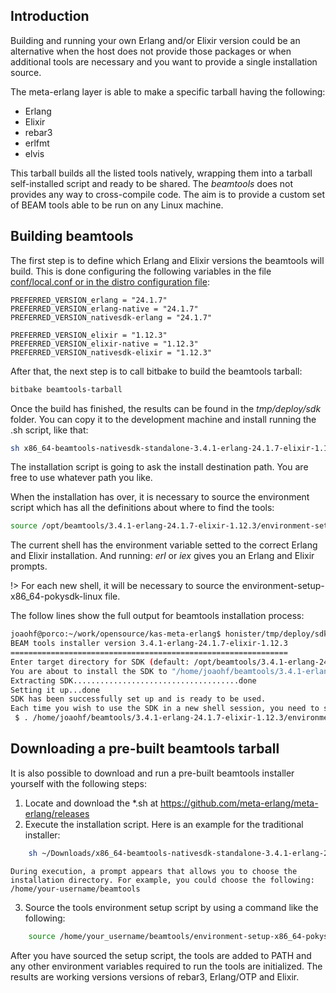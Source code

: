 


## Introduction

Building and running your own Erlang and/or Elixir version could be an alternative when the host does
not provide those packages or when additional tools are necessary and you want to provide a single
installation source.

The meta-erlang layer is able to make a specific tarball having the following:

 * Erlang
 * Elixir
 * rebar3
 * erlfmt
 * elvis

This tarball builds all the listed tools natively, wrapping them into a tarball self-installed script and
ready to be shared. The _beamtools_ does not provides any way to cross-compile code. The aim is to provide a
custom set of BEAM tools able to be run on any Linux machine.

## Building beamtools

The first step is to define which Erlang and Elixir versions the beamtools will build. This is done
configuring the following variables in the file [conf/local.conf or in the distro configuration file](https://docs.yoctoproject.org/ref-manual/terms.html?highlight=local%20conf#term-Configuration-File):

```
PREFERRED_VERSION_erlang = "24.1.7"
PREFERRED_VERSION_erlang-native = "24.1.7"
PREFERRED_VERSION_nativesdk-erlang = "24.1.7"

PREFERRED_VERSION_elixir = "1.12.3"
PREFERRED_VERSION_elixir-native = "1.12.3"
PREFERRED_VERSION_nativesdk-elixir = "1.12.3"
```

After that, the next step is to call bitbake to build the beamtools tarball:

```bash
bitbake beamtools-tarball
```

Once the build has finished, the results can be found in the _tmp/deploy/sdk_ folder. You can copy it
to the development machine and install running the .sh script, like that:

```bash
sh x86_64-beamtools-nativesdk-standalone-3.4.1-erlang-24.1.7-elixir-1.12.3.sh
```

The installation script is going to ask the install destination path. You are free to use whatever path you like.

When the installation has over, it is necessary to source the environment script which has all the definitions about
where to find the tools:

```bash
source /opt/beamtools/3.4.1-erlang-24.1.7-elixir-1.12.3/environment-setup-x86_64-pokysdk-linux
```

The current shell has the environment variable setted to the correct Erlang and Elixir installation. And running:
_erl_ or _iex_ gives you an Erlang and Elixir prompts.

!> For each new shell, it will be necessary to source the environment-setup-x86_64-pokysdk-linux file.

The follow lines show the full output for beamtools installation process:

```bash
joaohf@porco:~/work/opensource/kas-meta-erlang$ honister/tmp/deploy/sdk/x86_64-beamtools-nativesdk-standalone-3.4.1-erlang-24.1.7-elixir-1.12.3.sh 
BEAM tools installer version 3.4.1-erlang-24.1.7-elixir-1.12.3
==============================================================
Enter target directory for SDK (default: /opt/beamtools/3.4.1-erlang-24.1.7-elixir-1.12.3): /home/joaohf/beamtools/3.4.1-erlang-24.1.7-elixir-1.12.3
You are about to install the SDK to "/home/joaohf/beamtools/3.4.1-erlang-24.1.7-elixir-1.12.3". Proceed [Y/n]? 
Extracting SDK.....................................done
Setting it up...done
SDK has been successfully set up and is ready to be used.
Each time you wish to use the SDK in a new shell session, you need to source the environment setup script e.g.
 $ . /home/joaohf/beamtools/3.4.1-erlang-24.1.7-elixir-1.12.3/environment-setup-x86_64-pokysdk-linux
```

## Downloading a pre-built beamtools tarball

It is also possible to download and run a pre-built beamtools installer yourself with the following steps:

1. Locate and download the *.sh at https://github.com/meta-erlang/meta-erlang/releases
2. Execute the installation script. Here is an example for the traditional installer:
```bash
    sh ~/Downloads/x86_64-beamtools-nativesdk-standalone-3.4.1-erlang-24.1.7-elixir-1.12.3.sh
```
    During execution, a prompt appears that allows you to choose the installation directory. For example, you could choose the following: /home/your-username/beamtools
3. Source the tools environment setup script by using a command like the following:
```bash
    source /home/your_username/beamtools/environment-setup-x86_64-pokysdk-linux
```

After you have sourced the setup script, the tools are added to PATH and any other environment variables required to run the tools are initialized. 
The results are working versions versions of rebar3, Erlang/OTP and Elixir.
